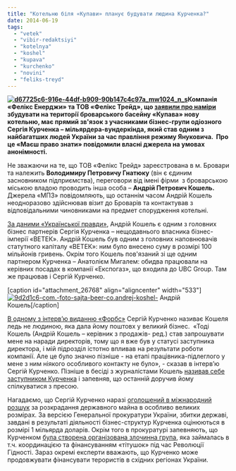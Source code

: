 ```yaml
---
title: "Котельню біля «Купави» планує будувати людина Курченка?"
date: 2014-06-19
tags: 
  - "vetek"
  - "vibir-redaktsiyi"
  - "kotelnya"
  - "koshel"
  - "kupava"
  - "kurchenko"
  - "novini"
  - "feliks-treyd"
---
```


**[![d67725c6-916e-44df-b909-90b147c4c97a_mw1024_n_s](https://mpz.brovary.org/wp-content/uploads/2014/06/d67725c6-916e-44df-b909-90b147c4c97a_mw1024_n_s.jpg)](https://mpz.brovary.org/wp-content/uploads/2014/06/d67725c6-916e-44df-b909-90b147c4c97a_mw1024_n_s.jpg)Компанія «Фелікс Енерджи» та ТОВ «Фелікс Трейд», що [заявили про наміри](https://mpz.brovary.org/kupavu-ta-brovarsku-rayonnu-likarnyu-hochut-opalyuvati-drovami/) збудувати на території броварського басейну «Купава» нову котельню, має прямий зв'язок з учасниками бізнес-групи одіозного Сергія Курченка – мільярдера-вундеркінда, який став одним з найбагатших людей України за час правління режиму Януковича.  Про це «Маєш право знати» повідомили власні джерела на умовах анонімності.**

Не зважаючи на те, що ТОВ «Фелікс Трейд» зареєстрована в м. Бровари та належить **Володимиру Петровичу Гнатюку** (він є єдиним засновником підприємства), переговори від імені фірми  з броварською міською владою проводить інша особа – **Андрій Петрович Кошель.** Джерела «МПЗ» повідомляють, що останнім часом Андрій Кошель неодноразово здійснював візит до Броварів та контактував з відповідальними чиновниками на предмет спорудження котельні.

[За даними «Української правди»](http://www.pravda.com.ua/articles/2013/03/12/6985342/), Андрій Кошель є одним з головних бізнес партнерів Сергія Курченка – нещодавнього власника бізнес-імперії «ВЕТЕК». Андрій Кошель був одним з головних наповнювачів статутного капіталу «ВЕТЕК»: ним було внесено суму в розмірі 100 мільйонів гривень. Окрім того Кошель пов'язаний зі ще одним партнером Курченка – Анатолієм Мигалем: обидва працювали на керівних посадах в компанії «Експогаз», що входила до UBC Group. Там же працював і Сергій Курченко.

\[caption id="attachment\_26768" align="aligncenter" width="533"\][![9d2d1c6-com.-foto-sajta-beer-co.andrej-koshel-](https://mpz.brovary.org/wp-content/uploads/2014/06/9d2d1c6-com.-foto-sajta-beer-co.andrej-koshel-.jpg)](https://mpz.brovary.org/wp-content/uploads/2014/06/9d2d1c6-com.-foto-sajta-beer-co.andrej-koshel-.jpg) Андрій Кошель\[/caption\]

[В одному з інтерв’ю виданню «Форбс»](http://tyzhden.ua/News/83360) Сергій Курченко називає Кошеля ледь не людиною, яка дала йому поштовх у великий бізнес.  «Тоді Кошель (Андрій Кошель – керівник з продажів- ред.) став запрошувати мене на наради директорів, тому що я вже був у статусі заступника директора, і мій підрозділ істотно впливав на результати роботи компанії. Але це було значно пізніше - на етапі працівника-підлеглого у мене з ним ніякого особливого контакту не було», - сказав в інтерв’ю Сергій Курченко. Пізніше в бесіді з журналістами Кошель [називав себе заступником Курченка](http://forbes.ua/magazine/forbes/1357212-zakadrovaya-politika) і запевняв, що останній доручив йому спілкуватися з пресою.

Нагадаємо, що Сергій Курченко наразі [оголошений в міжнародний розшук](http://news.liga.net/ua/news/politics/1471554-kurchenko_ogolosheniy_u_m_zhnarodniy_rozshuk_genprokuratura.htm) за розкрадання державного майна в особливо великих розмірах. За версією Генеральної прокуратури України, збитки державі, завдані в результаті діяльності бізнес-структур Курченка оцінюються в розмірі 1 мільярда доларів. Окрім того в прокуратурі запевняють, що Курченком [була створена організована злочинна група](http://tsn.ua/politika/zlochinna-organizaciya-kurchenka-finansuvala-titushok-gpu-341558.html), яка займалась в т.ч. координацією та фінансуванням «тітушок» під час Революції Гідності. Зараз окремі експерти вважають, що Курченко може продовжувати фінансувати терористів в східних регіонах України.
